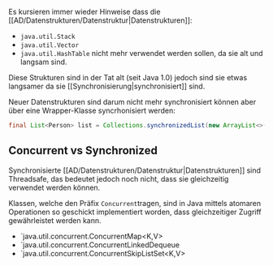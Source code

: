 Es kursieren immer wieder Hinweise dass die [[AD/Datenstrukturen/Datenstruktur|Datenstrukturen]]:
- `java.util.Stack`
- `java.util.Vector`
- `java.util.HashTable`
nicht mehr verwendet werden sollen, da sie alt und langsam sind.

Diese Strukturen sind in der Tat alt (seit Java 1.0) jedoch sind sie etwas langsamer da sie [[Synchronisierung|synchronisiert]] sind.

Neuer Datenstrukturen sind darum nicht mehr synchronisiert können aber über eine Wrapper-Klasse syncrhonisiert werden:
```java
final List<Person> list = Collections.synchronizedList(new ArrayList<>());
```


## Concurrent vs Synchronized
Synchronisierte [[AD/Datenstrukturen/Datenstruktur|Datenstrukturen]] sind Threadsafe, das bedeutet jedoch noch nicht, dass sie gleichzeitig verwendet werden können.

Klassen, welche den Präfix `Concurrent`tragen, sind in Java mittels atomaren Operationen so geschickt implementiert worden, dass gleichzeitiger Zugriff gewährleistet werden kann.
- `java.util.concurrent.ConcurrentMap<K,V>
- `java.util.concurrent.ConcurrentLinkedDequeue<E>
- `java.util.concurrent.ConcurrentSkipListSet<K,V>
